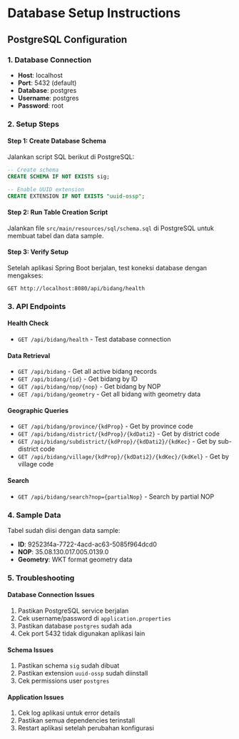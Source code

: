 # Database Setup Instructions

## PostgreSQL Configuration

### 1. Database Connection
- **Host**: localhost
- **Port**: 5432 (default)
- **Database**: postgres
- **Username**: postgres
- **Password**: root

### 2. Setup Steps

#### Step 1: Create Database Schema
Jalankan script SQL berikut di PostgreSQL:

```sql
-- Create schema
CREATE SCHEMA IF NOT EXISTS sig;

-- Enable UUID extension
CREATE EXTENSION IF NOT EXISTS "uuid-ossp";
```

#### Step 2: Run Table Creation Script
Jalankan file `src/main/resources/sql/schema.sql` di PostgreSQL untuk membuat tabel dan data sample.

#### Step 3: Verify Setup
Setelah aplikasi Spring Boot berjalan, test koneksi database dengan mengakses:
```
GET http://localhost:8080/api/bidang/health
```

### 3. API Endpoints

#### Health Check
- `GET /api/bidang/health` - Test database connection

#### Data Retrieval
- `GET /api/bidang` - Get all active bidang records
- `GET /api/bidang/{id}` - Get bidang by ID
- `GET /api/bidang/nop/{nop}` - Get bidang by NOP
- `GET /api/bidang/geometry` - Get all bidang with geometry data

#### Geographic Queries
- `GET /api/bidang/province/{kdProp}` - Get by province code
- `GET /api/bidang/district/{kdProp}/{kdDati2}` - Get by district code
- `GET /api/bidang/subdistrict/{kdProp}/{kdDati2}/{kdKec}` - Get by sub-district code
- `GET /api/bidang/village/{kdProp}/{kdDati2}/{kdKec}/{kdKel}` - Get by village code

#### Search
- `GET /api/bidang/search?nop={partialNop}` - Search by partial NOP

### 4. Sample Data
Tabel sudah diisi dengan data sample:
- **ID**: 92523f4a-7722-4acd-ac63-5085f964dcd0
- **NOP**: 35.08.130.017.005.0139.0
- **Geometry**: WKT format geometry data

### 5. Troubleshooting

#### Database Connection Issues
1. Pastikan PostgreSQL service berjalan
2. Cek username/password di `application.properties`
3. Pastikan database `postgres` sudah ada
4. Cek port 5432 tidak digunakan aplikasi lain

#### Schema Issues
1. Pastikan schema `sig` sudah dibuat
2. Pastikan extension `uuid-ossp` sudah diinstall
3. Cek permissions user `postgres`

#### Application Issues
1. Cek log aplikasi untuk error details
2. Pastikan semua dependencies terinstall
3. Restart aplikasi setelah perubahan konfigurasi

